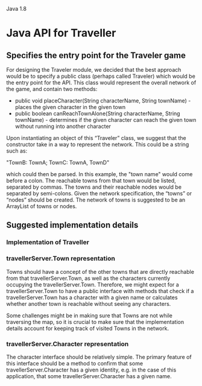 Java 1.8

# Java API for Traveller

## Specifies the entry point for the Traveler game

For designing the Traveler module, we decided that the best approach would be to specify a public class (perhaps called Traveler) which would be the entry point for the API. This class would represent the overall network of the game, and contain two methods: 

- public void placeCharacter(String characterName, String townName) - places the given character in the given town
- public boolean canReachTownAlone(String characterName, String townName) - determines if the given character can reach the given town without running into another character

Upon instantiating an object of this “Traveler” class, we suggest that the constructor take in a way to represent the network. This could be a string such as:

"TownB: TownA; TownC: TownA, TownD"

which could then be parsed. In this example, the "town name" would come before a colon. The reachable towns from that town would be listed, separated by commas. The towns and their reachable nodes would be separated by semi-colons. Given the network specification, the “towns” or “nodes” should be created. The network of towns is suggested to be an ArrayList of towns or nodes. 

## Suggested implementation details
### Implementation of Traveller


### travellerServer.Town representation
Towns should have a concept of the other towns that are directly reachable from that travellerServer.Town, as well as the characters currently occupying the travellerServer.Town. Therefore, we might expect for a travellerServer.Town to have a public interface with methods that check if a travellerServer.Town has a character with a given name or calculates whether another town is reachable without seeing any characters.  
  
Some challenges might be in making sure that Towns are not while traversing the map, so it is crucial to make sure that the implementation details account for keeping track of visited Towns in the network.

### travellerServer.Character representation
The character interface should be relatively simple. The primary feature of this interface should be a method to confirm that some travellerServer.Character has a given identity, e.g. in the case of this application, that some travellerServer.Character has a given name.  
